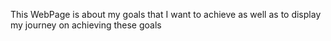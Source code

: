 This WebPage is about my goals that I want to achieve as well as to display my journey on achieving these goals
